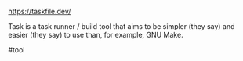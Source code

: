 https://taskfile.dev/

Task is a task runner / build tool that aims to be simpler (they say) and easier (they say) to use than, for example, GNU Make.

#tool